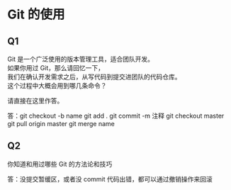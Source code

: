 # Git 的使用

## Q1

Git 是一个广泛使用的版本管理工具，适合团队开发。  
如果你用过 Git，那么请回忆一下，  
我们在确认开发需求之后，从写代码到提交进团队的代码仓库。  
这个过程中大概会用到哪几条命令？

请直接在这里作答。

答：git checkout -b name
git add .
git commit -m 注释
git checkout master
git pull origin master
git merge name

## Q2

你知道和用过哪些 Git 的方法论和技巧

答：没提交暂缓区，或者没 commit 代码出错，都可以通过撤销操作来回滚
